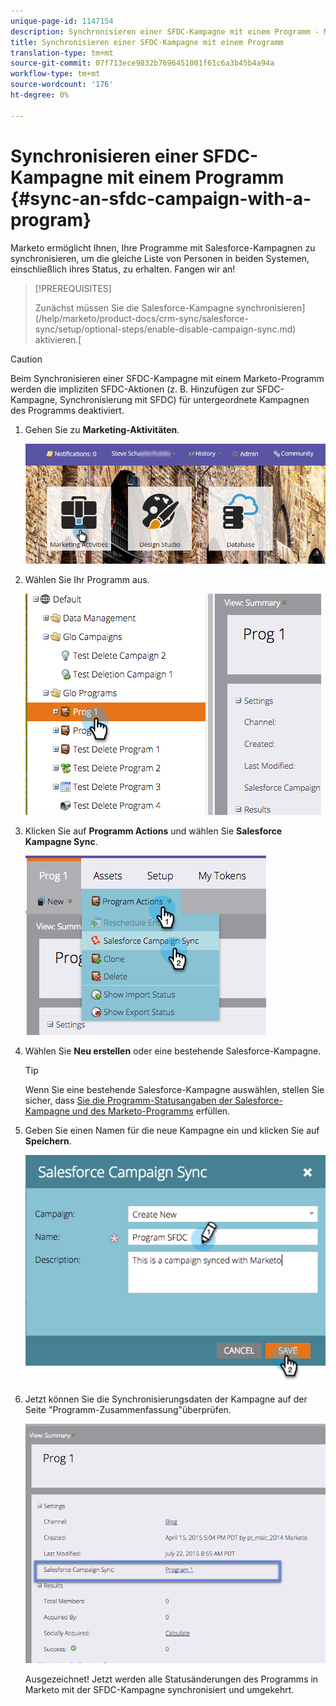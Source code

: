 ```yaml
---
unique-page-id: 1147154
description: Synchronisieren einer SFDC-Kampagne mit einem Programm - Marketing Docs - Produktdokumentation
title: Synchronisieren einer SFDC-Kampagne mit einem Programm
translation-type: tm+mt
source-git-commit: 07f713ece9832b7696451001f61c6a3b45b4a94a
workflow-type: tm+mt
source-wordcount: '176'
ht-degree: 0%

---
```



# Synchronisieren einer SFDC-Kampagne mit einem Programm {#sync-an-sfdc-campaign-with-a-program}

Marketo ermöglicht Ihnen, Ihre Programme mit Salesforce-Kampagnen zu synchronisieren, um die gleiche Liste von Personen in beiden Systemen, einschließlich ihres Status, zu erhalten. Fangen wir an!

>[!PREREQUISITES]
>
>Zunächst müssen Sie die Salesforce-Kampagne synchronisieren](/help/marketo/product-docs/crm-sync/salesforce-sync/setup/optional-steps/enable-disable-campaign-sync.md) aktivieren.[

>[!CAUTION]
>
>Beim Synchronisieren einer SFDC-Kampagne mit einem Marketo-Programm werden die impliziten SFDC-Aktionen (z. B. Hinzufügen zur SFDC-Kampagne, Synchronisierung mit SFDC) für untergeordnete Kampagnen des Programms deaktiviert.

1. Gehen Sie zu **Marketing-Aktivitäten**.

   ![](assets/login-marketing-activities-1.png)

1. Wählen Sie Ihr Programm aus.

   ![](assets/image2015-7-22-8-3a47-3a28.png)

1. Klicken Sie auf **Programm Actions** und wählen Sie **Salesforce Kampagne Sync**.

   ![](assets/image2015-7-22-8-3a48-3a5.png)

1. Wählen Sie **Neu erstellen** oder eine bestehende Salesforce-Kampagne.

   >[!TIP]
   >
   >Wenn Sie eine bestehende Salesforce-Kampagne auswählen, stellen Sie sicher, dass [Sie die Programm-Statusangaben der Salesforce-Kampagne und des Marketo-Programms](/help/marketo/product-docs/crm-sync/salesforce-sync/sfdc-sync-details/sfdc-errors/how-to-match-program-statuses-and-salesforce-campaign-statuses-prior-to-sync.md) erfüllen.

1. Geben Sie einen Namen für die neue Kampagne ein und klicken Sie auf **Speichern**.

   ![](assets/image2015-7-22-8-3a57-3a19.png)

1. Jetzt können Sie die Synchronisierungsdaten der Kampagne auf der Seite &quot;Programm-Zusammenfassung&quot;überprüfen.

   ![](assets/image2015-7-22-8-3a59-3a33.png)

   Ausgezeichnet! Jetzt werden alle Statusänderungen des Programms in Marketo mit der SFDC-Kampagne synchronisiert und umgekehrt.
